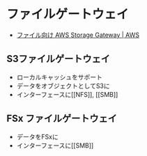 # ファイルゲートウェイ
- [ファイル向け AWS Storage Gateway | AWS](https://aws.amazon.com/jp/storagegateway/file/?nc=sn&loc=2&dn=2)
## S3ファイルゲートウェイ
- ローカルキャッシュをサポート
- データをオブジェクトとしてS3に
- インターフェースに[[NFS]], [[SMB]]
## FSx ファイルゲートウェイ
- データをFSxに
- インターフェースに[[SMB]]